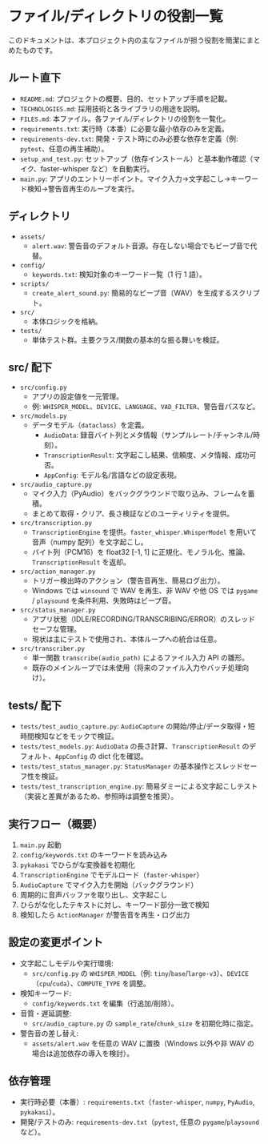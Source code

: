 # ファイル/ディレクトリの役割一覧

このドキュメントは、本プロジェクト内の主なファイルが担う役割を簡潔にまとめたものです。

## ルート直下
- `README.md`: プロジェクトの概要、目的、セットアップ手順を記載。
- `TECHNOLOGIES.md`: 採用技術と各ライブラリの用途を説明。
- `FILES.md`: 本ファイル。各ファイル/ディレクトリの役割を一覧化。
- `requirements.txt`: 実行時（本番）に必要な最小依存のみを定義。
- `requirements-dev.txt`: 開発・テスト時にのみ必要な依存を定義（例: `pytest`、任意の再生補助）。
- `setup_and_test.py`: セットアップ（依存インストール）と基本動作確認（マイク、faster-whisper など）を自動実行。
- `main.py`: アプリのエントリーポイント。マイク入力→文字起こし→キーワード検知→警告音再生のループを実行。

## ディレクトリ
- `assets/`
  - `alert.wav`: 警告音のデフォルト音源。存在しない場合でもビープ音で代替。
- `config/`
  - `keywords.txt`: 検知対象のキーワード一覧（1 行 1 語）。
- `scripts/`
  - `create_alert_sound.py`: 簡易的なビープ音（WAV）を生成するスクリプト。
- `src/`
  - 本体ロジックを格納。
- `tests/`
  - 単体テスト群。主要クラス/関数の基本的な振る舞いを検証。

## src/ 配下
- `src/config.py`
  - アプリの設定値を一元管理。
  - 例: `WHISPER_MODEL`、`DEVICE`、`LANGUAGE`、`VAD_FILTER`、警告音パスなど。
- `src/models.py`
  - データモデル（`dataclass`）を定義。
    - `AudioData`: 録音バイト列とメタ情報（サンプルレート/チャンネル/時刻）。
    - `TranscriptionResult`: 文字起こし結果、信頼度、メタ情報、成功可否。
    - `AppConfig`: モデル名/言語などの設定表現。
- `src/audio_capture.py`
  - マイク入力（PyAudio）をバックグラウンドで取り込み、フレームを蓄積。
  - まとめて取得・クリア、長さ検証などのユーティリティを提供。
- `src/transcription.py`
  - `TranscriptionEngine` を提供。`faster_whisper.WhisperModel` を用いて音声（numpy 配列）を文字起こし。
  - バイト列（PCM16）を float32 [-1, 1] に正規化、モノラル化、推論、`TranscriptionResult` を返却。
- `src/action_manager.py`
  - トリガー検出時のアクション（警告音再生、簡易ログ出力）。
  - Windows では `winsound` で WAV を再生、非 WAV や他 OS では `pygame` / `playsound` を条件利用、失敗時はビープ音。
- `src/status_manager.py`
  - アプリ状態（IDLE/RECORDING/TRANSCRIBING/ERROR）のスレッドセーフな管理。
  - 現状は主にテストで使用され、本体ループへの統合は任意。
- `src/transcriber.py`
  - 単一関数 `transcribe(audio_path)` によるファイル入力 API の雛形。
  - 既存のメインループでは未使用（将来のファイル入力やバッチ処理向け）。

## tests/ 配下
- `tests/test_audio_capture.py`: `AudioCapture` の開始/停止/データ取得・短時間検知などをモックで検証。
- `tests/test_models.py`: `AudioData` の長さ計算、`TranscriptionResult` のデフォルト、`AppConfig` の dict 化を確認。
- `tests/test_status_manager.py`: `StatusManager` の基本操作とスレッドセーフ性を検証。
- `tests/test_transcription_engine.py`: 簡易ダミーによる文字起こしテスト（実装と差異があるため、参照時は調整を推奨）。

## 実行フロー（概要）
1. `main.py` 起動
2. `config/keywords.txt` のキーワードを読み込み
3. `pykakasi` でひらがな変換器を初期化
4. `TranscriptionEngine` でモデルロード（`faster-whisper`）
5. `AudioCapture` でマイク入力を開始（バックグラウンド）
6. 周期的に音声バッファを取り出し、文字起こし
7. ひらがな化したテキストに対し、キーワード部分一致で検知
8. 検知したら `ActionManager` が警告音を再生・ログ出力

## 設定の変更ポイント
- 文字起こしモデルや実行環境:
  - `src/config.py` の `WHISPER_MODEL`（例: `tiny`/`base`/`large-v3`）、`DEVICE`（`cpu`/`cuda`）、`COMPUTE_TYPE` を調整。
- 検知キーワード:
  - `config/keywords.txt` を編集（行追加/削除）。
- 音質・遅延調整:
  - `src/audio_capture.py` の `sample_rate`/`chunk_size` を初期化時に指定。
- 警告音の差し替え:
  - `assets/alert.wav` を任意の WAV に置換（Windows 以外や非 WAV の場合は追加依存の導入を検討）。

## 依存管理
- 実行時必要（本番）: `requirements.txt`（`faster-whisper`, `numpy`, `PyAudio`, `pykakasi`）。
- 開発/テストのみ: `requirements-dev.txt`（`pytest`, 任意の `pygame`/`playsound` など）。
